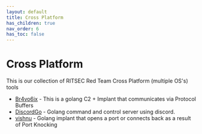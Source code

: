 ```yaml
---
layout: default
title: Cross Platform
has_children: true
nav_order: 6
has_toc: false
---
```


# Cross Platform

This is our collection of RITSEC Red Team Cross Platform (multiple OS's) tools

- [Br4vo6ix](/cross-platform/br4vo6ix/) - This is a golang C2 + Implant that communicates via Protocol Buffers
- [DiscordGo](/cross-platform/DiscordGo/) - Golang command and control server using discord.
- [vishnu](/cross-platform/vishnu) - Golang implant that opens a port or connects back as a result of Port Knocking
